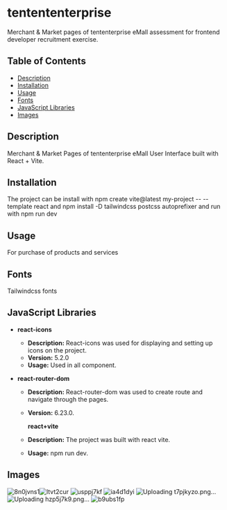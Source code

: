 # tentententerprise 

Merchant & Market pages of tententerprise eMall assessment for frontend developer recruitment exercise.

## Table of Contents

- [Description](#description)
- [Installation](#installation)
- [Usage](#usage)
- [Fonts](#fonts)
- [JavaScript Libraries](#javascript-libraries)
- [Images](#images)

  
## Description
 Merchant & Market Pages of tententerprise eMall User Interface built with React + Vite.


## Installation
 The project can be install with npm create vite@latest my-project -- --template react and npm install -D tailwindcss postcss autoprefixer and run with npm run dev
 

## Usage
For purchase of products and services


## Fonts
Tailwindcss fonts




## JavaScript Libraries

- **react-icons**
  - **Description:** React-icons was used for displaying and setting up icons on the project.
  - **Version:** 5.2.0
  - **Usage:** Used in all component.
  
- **react-router-dom**
  - **Description:** React-router-dom was used to create route and navigate through the pages.
  - **Version:** 6.23.0.
  

     **react+vite**
  - **Description:** The project was built with react vite.
  - **Usage:** npm run dev.
 
    

## Images

![8n0jvns1](https://github.com/OluTayo-Dev/tent_assessment/assets/113688852/3793ac0c-2568-44f9-aea2-0c52d6d64d3e)![ltvt2cur](https://github.com/OluTayo-Dev/tent_assessment/assets/113688852/16e29988-2440-4538-b4c0-1a9a89a79040)
![usppj7kf](https://github.com/OluTayo-Dev/tent_assessment/assets/113688852/9c88ff4d-d080-4909-8cd0-7b8fddde74aa)
![ia4d1dyi](https://github.com/OluTayo-Dev/tent_assessment/assets/113688852/4756d01c-7717-4e54-813c-aeb6fa9795a7)
![Uploading t7pjkyzo.png…]()
![Uploading hzp5j7k9.png…]()
![b9ubs1fp](https://github.com/OluTayo-Dev/tent_assessment/assets/113688852/ebe73df6-3648-41b1-b0c8-e53afc671bf3)



